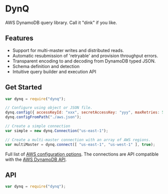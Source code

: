 # DynQ
AWS DynamoDB query library.  Call it "dink" if you like.

## Features
* Support for multi-master writes and distributed reads.
* Automatic resubmission of 'retryable' and provision throughput errors.
* Transparent encoding to and decoding from DynamoDB typed JSON.
* Schema definition and detection
* Intuitive query builder and execution API

## Get Started
```js
var dynq = require("dynq");

// Configure using object or JSON file.
dynq.config({ accessKeyId: "xxx", secretAccessKey: "yyy", maxRetries: 5 });
dynq.configFromPath("./aws.json");

// Create a simple connection
var simple = new dynq.Connection("us-east-1");

// Create a multi-master connection with an array of AWS regions.
var multiMaster = dynq.connect([ "us-east-1", "us-west-1" ], true);
```

Full list of [AWS configuration options](http://docs.aws.amazon.com/AWSJavaScriptSDK/latest/AWS/Config.html#constructor-property).  The connections are API compatible with the [AWS DynamoDB API](http://docs.aws.amazon.com/AWSJavaScriptSDK/latest/AWS/DynamoDB.html).

## API
```js
var dynq = require("dynq");

```